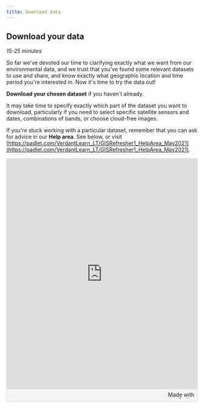 ```yaml
---
title: Download data
---
```


## Download your data
*15-25 minutes*

So far we've devoted our time to clarifying exactly what we want from our environmental data, and we trust that you've found some relevant datasets to use and share, and know exactly what geographic location and time period you're interested in.  Now it's time to try the data out!  

**Download your chosen dataset** if you haven't already.

It may take time to specify exactly which part of the dataset you want to download, particularly if you need to select specific satellite sensors and dates, combinations of bands, or choose cloud-free images.

If you're stuck working with a particular dataset, remember that you can ask for advice in our **Help area**.  See below, or visit [https://padlet.com/VerdantLearn_LT/GISRefresher1_HelpArea_May2021](https://padlet.com/VerdantLearn_LT/GISRefresher1_HelpArea_May2021).

<div class="padlet-embed" style="border:1px solid rgba(0,0,0,0.1);border-radius:2px;box-sizing:border-box;overflow:hidden;position:relative;width:100%;background:#F4F4F4"><p style="padding:0;margin:0"><iframe src="https://padlet.com/embed/cz5bv5cx6hfpnh2a" frameborder="0" allow="camera;microphone;geolocation" style="width:100%;height:608px;display:block;padding:0;margin:0"></iframe></p><div style="padding:8px;text-align:right;margin:0;"><a href="https://padlet.com?ref=embed" style="padding:0;margin:0;border:none;display:block;line-height:1;height:16px" target="_blank"><img src="https://padlet.net/embeds/made_with_padlet.png" width="86" height="16" style="padding:0;margin:0;background:none;border:none;display:inline;box-shadow:none" alt="Made with Padlet"></a></div></div>


